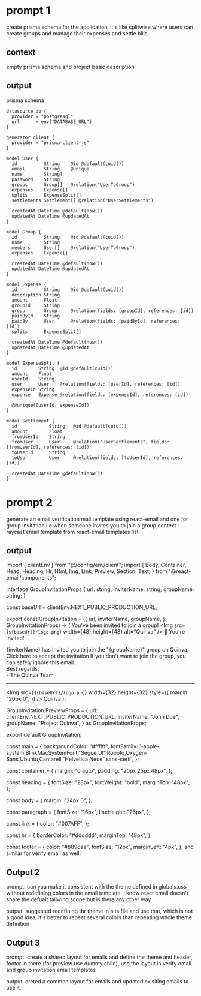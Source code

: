 # prompt 1
create prisma schema for the application, it's like splitwise where users can create groups and manage their expenses and settle bills.

## context
empty prisma schema and project basic description

## output
prisma schema

```prisma
datasource db {
  provider = "postgresql"
  url      = env("DATABASE_URL")
}

generator client {
  provider = "prisma-client-js"
}

model User {
  id          String    @id @default(cuid())
  email       String    @unique
  name        String?
  password    String
  groups      Group[]   @relation("UserToGroup")
  expenses    Expense[]
  splits      ExpenseSplit[]
  settlements Settlement[] @relation("UserSettlements")

  createdAt DateTime @default(now())
  updatedAt DateTime @updatedAt
}

model Group {
  id          String    @id @default(cuid())
  name        String
  members     User[]    @relation("UserToGroup")
  expenses    Expense[]
  
  createdAt DateTime @default(now())
  updatedAt DateTime @updatedAt
}

model Expense {
  id          String    @id @default(cuid())
  description String
  amount      Float
  groupId     String
  group       Group     @relation(fields: [groupId], references: [id])
  paidById    String
  paidBy      User      @relation(fields: [paidById], references: [id])
  splits      ExpenseSplit[]

  createdAt DateTime @default(now())
  updatedAt DateTime @updatedAt
}

model ExpenseSplit {
  id        String  @id @default(cuid())
  amount    Float
  userId    String
  user      User    @relation(fields: [userId], references: [id])
  expenseId String
  expense   Expense @relation(fields: [expenseId], references: [id])

  @@unique([userId, expenseId])
}

model Settlement {
  id            String   @id @default(cuid())
  amount        Float
  fromUserId    String
  fromUser      User     @relation("UserSettlements", fields: [fromUserId], references: [id])
  toUserId      String
  toUser        User     @relation(fields: [toUserId], references: [id])

  createdAt DateTime @default(now())
}
```


# prompt 2
 generate an email verification mail template using react-email and one for group invitation i.e when someone invites          you to join a group 
context : raycast email template from react-email templates list

## output
import { clientEnv } from "@/config/env/client";
import {
    Body,
    Container,
    Head,
    Heading,
    Hr,
    Html,
    Img,
    Link,
    Preview,
    Section,
    Text,
} from "@react-email/components";

interface GroupInvitationProps {
    url: string;
    inviterName: string;
    groupName: string;
}

const baseUrl = clientEnv.NEXT_PUBLIC_PRODUCTION_URL;

export const GroupInvitation = ({
    url,
    inviterName,
    groupName,
}: GroupInvitationProps) => (
    <Html>
        <Head />
        <Body style={main}>
            <Preview>You've been invited to join a group!</Preview>
            <Container style={container}>
                <Img
                    src={`${baseUrl}/logo.png`}
                    width={48}
                    height={48}
                    alt="Quinva"
                />
                <Heading style={heading}>👋 You're invited!</Heading>
                <Section style={body}>
                    <Text style={paragraph}>
                        {inviterName} has invited you to join the "{groupName}" group on Quinva.
                    </Text>
                    <Text style={paragraph}>
                        <Link style={link} href={url}>
                            Click here to accept the invitation
                        </Link>
                    </Text>
                    <Text style={paragraph}>
                        If you don't want to join the group, you can safely ignore this email.
                    </Text>
                </Section>
                <Text style={paragraph}>
                    Best regards,
                    <br />- The Quinva Team
                </Text>
                <Hr style={hr} />
                <Img
                    src={`${baseUrl}/logo.png`}
                    width={32}
                    height={32}
                    style={{
                        margin: "20px 0",
                    }}
                />
                <Text style={footer}>Quinva</Text>
            </Container>
        </Body>
    </Html>
);

GroupInvitation.PreviewProps = {
    url: clientEnv.NEXT_PUBLIC_PRODUCTION_URL,
    inviterName: "John Doe",
    groupName: "Project Quinva",
} as GroupInvitationProps;

export default GroupInvitation;

const main = {
    backgroundColor: "#ffffff",
    fontFamily:
        '-apple-system,BlinkMacSystemFont,"Segoe UI",Roboto,Oxygen-Sans,Ubuntu,Cantarell,"Helvetica Neue",sans-serif',
};

const container = {
    margin: "0 auto",
    padding: "20px 25px 48px",
};

const heading = {
    fontSize: "28px",
    fontWeight: "bold",
    marginTop: "48px",
};

const body = {
    margin: "24px 0",
};

const paragraph = {
    fontSize: "16px",
    lineHeight: "26px",
};

const link = {
    color: "#007AFF",
};

const hr = {
    borderColor: "#dddddd",
    marginTop: "48px",
};

const footer = {
    color: "#8898aa",
    fontSize: "12px",
    marginLeft: "4px",
};
 and similar for verify email as well.

## Output 2
prompt: can you make it consistent with the theme defined in globals.css without redefining colors in the email template, I   know react email doesn't share the defualt tailwind scope but is there any other way   

output: suggested redefining thr theme in a ts file and use that, which is not a good idea, it's  better to repeat several colors than repeating whole theme definition

## Output 3
prompt: create a shared layout for emails and define the theme and header, footer in there (for preview use dummy child), use the layout in verify email and group invitation email templates 

output: creted a common layout for emails and updated exisiting emails to use it.
